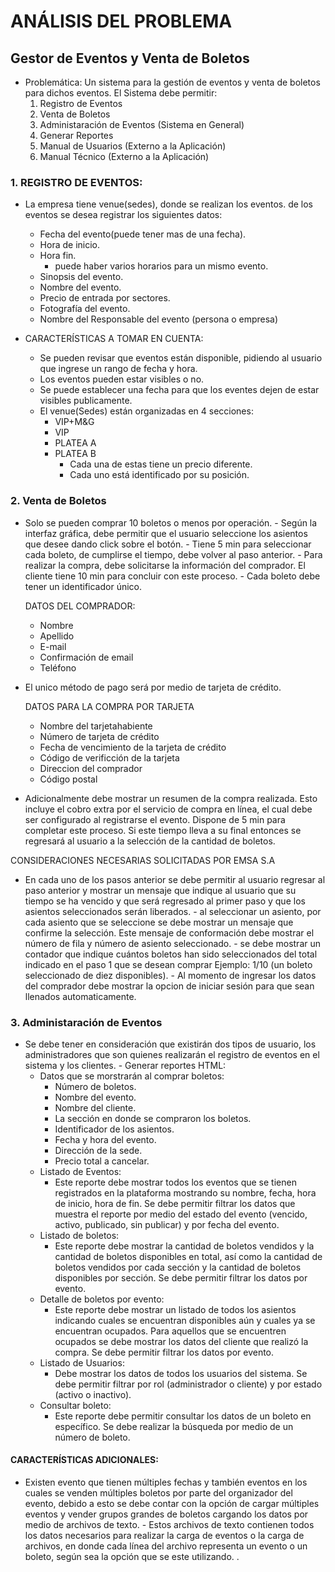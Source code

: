 # ANÁLISIS DEL PROBLEMA

## Gestor de Eventos y Venta de Boletos

   * Problemática: Un sistema para la gestión de eventos y venta de boletos para dichos eventos.
            El Sistema debe permitir:
        1. Registro de Eventos
        2. Venta de Boletos
        3. Administaración de Eventos (Sistema en General)
        4. Generar Reportes
        5. Manual de Usuarios (Externo a la Aplicación)
        6. Manual Técnico (Externo a la Aplicación)
    
    




### 1. REGISTRO DE EVENTOS:

   * La empresa tiene venue(sedes), donde se realizan los eventos. de los eventos se desea registrar los siguientes datos: 
        - Fecha del evento(puede tener mas de una fecha).
        - Hora de inicio.
        - Hora fin.
            - puede haber varios horarios para un mismo evento. 
        - Sinopsis del evento.
        - Nombre del evento.
        - Precio de entrada por sectores.
        - Fotografía del evento.
        - Nombre del Responsable del evento (persona o empresa)

   * CARACTERÍSTICAS A TOMAR EN CUENTA:
        - Se pueden revisar que eventos están disponible, pidiendo al usuario que ingrese un rango de fecha y hora.
        - Los eventos pueden estar visibles o no.
        - Se puede establecer una fecha para que los eventes dejen de estar visibles publicamente. 
        - El venue(Sedes) están organizadas en 4 secciones:
            * VIP+M&G
            - VIP
            - PLATEA A
            - PLATEA B
                - Cada una de estas tiene un precio diferente.   
                - Cada uno está identificado por su posición. 
### 2. Venta de Boletos
   - Solo se pueden comprar 10 boletos o menos por operación.
    - Según la interfaz gráfica, debe permitir que el usuario seleccione los asientos que desee dando click sobre el botón. 
    - Tiene 5 min para seleccionar cada boleto, de cumplirse el tiempo, debe volver al paso anterior.
    - Para realizar la compra, debe solicitarse la información del comprador. El cliente tiene 10 min para concluir con este proceso.
    - Cada boleto debe tener un identificador único. 

        DATOS DEL COMPRADOR:
        * Nombre
        * Apellido
        * E-mail
        * Confirmación de email
        * Teléfono

   - El unico método de pago será por medio de tarjeta de crédito.

        DATOS PARA LA COMPRA POR TARJETA
        * Nombre del tarjetahabiente
        * Número de tarjeta de crédito
        * Fecha de vencimiento de la tarjeta de crédito
        * Código de verificción de la tarjeta
        * Direccion del comprador
        * Código postal

   - Adicionalmente debe mostrar un resumen de la compra realizada. Esto incluye el cobro extra por el servicio de compra en línea, el cual debe ser configurado al registrarse el evento. Dispone de 5 min para completar este proceso. Si este tiempo lleva a su final entonces se regresará al usuario a la selección de la cantidad de boletos.

CONSIDERACIONES NECESARIAS SOLICITADAS POR EMSA S.A

   - En cada uno de los pasos anterior se debe permitir al usuario regresar al paso anterior y mostrar un mensaje que indique al usuario que su tiempo se ha vencido y que será regresado al primer paso y que los asientos seleccionados serán liberados.
    - al seleccionar un asiento, por cada asiento que se seleccione se debe mostrar un mensaje que confirme la selección. Este mensaje de conformación debe mostrar el número de fila y número de asiento seleccionado.
    - se debe mostrar un contador que indique cuántos boletos han sido seleccionados del total indicado en el paso 1 que se desean comprar 
    Ejemplo: 1/10 (un boleto seleccionado de diez disponibles).
    - Al momento de ingresar los datos del comprador debe mostrar la opcion de iniciar sesión para que sean llenados automaticamente. 

### 3. Administaración de Eventos

   - Se debe tener en consideración que existirán dos tipos de usuario, los administradores que son quienes realizarán el registro de eventos en el sistema y los clientes. 
    - Generar reportes HTML:
        - Datos que se morstrarán al comprar boletos:
            - Número de boletos.
            - Nombre del evento.
            - Nombre del cliente.
            - La sección en donde se compraron los boletos.
            - Identificador de los asientos. 
            - Fecha y hora del evento.
            - Dirección de la sede. 
            - Precio total a cancelar. 
        - Listado de Eventos:
            - Este reporte debe mostrar todos los eventos que se tienen registrados en la plataforma mostrando su nombre, fecha, hora de inicio, hora de fin. Se debe permitir filtrar los datos que muestra el reporte por medio del estado del evento (vencido, activo, publicado, sin publicar) y por fecha del evento.
        - Listado de boletos: 
            - Este reporte debe mostrar la cantidad de boletos vendidos y la cantidad de boletos disponibles en total, así como la cantidad de boletos vendidos por cada sección y la cantidad de boletos disponibles por sección. Se debe permitir filtrar los datos por evento.
        - Detalle de boletos por evento:
            - Este reporte debe mostrar un listado de todos los asientos indicando cuales se encuentran disponibles aún y cuales ya se encuentran ocupados. Para aquellos que se encuentren ocupados se debe mostrar los datos del cliente que realizó la compra. Se debe permitir filtrar los datos por evento.
        - Listado de Usuarios:
            - Debe mostrar los datos de todos los usuarios del sistema. Se debe permitir filtrar por rol (administrador o cliente) y por estado (activo o inactivo).
        - Consultar boleto:
           - Este reporte debe permitir consultar los datos de un boleto en específico. Se debe realizar la búsqueda por medio de un número de boleto.


#### CARACTERÍSTICAS ADICIONALES:
   - Existen evento que tienen múltiples fechas y también eventos en los cuales se venden múltiples boletos por parte del organizador del evento, debido a esto se debe contar con la opción de cargar múltiples eventos y vender grupos grandes de boletos cargando los datos por medio de archivos de texto.
    - Estos archivos de texto contienen todos los datos necesarios para realizar la carga de eventos o la carga de archivos, en donde cada línea del archivo representa un evento o un boleto, según sea la opción que se este utilizando. .
